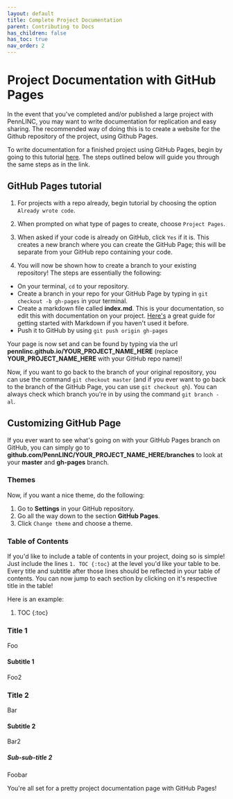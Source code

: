 ```yaml
---
layout: default
title: Complete Project Documentation
parent: Contributing to Docs
has_children: false
has_toc: true
nav_order: 2
---
```


# Project Documentation with GitHub Pages

In the event that you've completed and/or published a large project with PennLINC, you may want to write documentation for replication and easy sharing. The recommended way of doing this is to create a website for the Github repository of the project, using Github Pages.

To write documentation for a finished project using GitHub Pages, begin by going to this tutorial [here](https://www.thinkful.com/learn/a-guide-to-using-github-pages/). The steps outlined below will guide you through the same steps as in the link.

## GitHub Pages tutorial

1. For projects with a repo already, begin tutorial by choosing the option `Already wrote code`.

2. When prompted on what type of pages to create, choose `Project Pages`.

3. When asked if your code is already on GitHub, click `Yes` if it is. This creates a new branch where you can create the GitHub Page; this will be separate from your GitHub repo containing your code.

4. You will now be shown how to create a branch to your existing repository! The steps are essentially the following:
  * On your terminal, `cd` to your repository.
  * Create a branch in your repo for your GitHub Page by typing in `git checkout -b gh-pages` in your terminal.
  * Create a markdown file called **index.md**. This is your documentation, so edit this with documentation on your project. [Here's](https://www.markdownguide.org/basic-syntax/) a great guide for getting started with Markdown if you haven't used it before.
  * Push it to GitHub by using `git push origin gh-pages`

Your page is now set and can be found by typing via the url **pennlinc.github.io/YOUR_PROJECT_NAME_HERE** (replace **YOUR_PROJECT_NAME_HERE** with your GitHub repo name)!

Now, if you want to go back to the branch of your original repository, you can use the command `git checkout master` (and if you ever want to go back to the branch of the GitHub Page, you can use `git checkout gh`). You can always check which branch you're in by using the command `git branch -al`.

## Customizing GitHub Page

If you ever want to see what's going on with your GitHub Pages branch on GitHub, you can simply go to **github.com/PennLINC/YOUR_PROJECT_NAME_HERE/branches** to look at your **master** and **gh-pages** branch.

### Themes

Now, if you want a nice theme, do the following:
1. Go to **Settings** in your GitHub repository.
2. Go all the way down to the section **GitHub Pages**.
3. Click `Change theme` and choose a theme.

### Table of Contents

If you'd like to include a table of contents in your project, doing so is simple!
Just include the lines ```1. TOC
{:toc}``` at the level you'd like your table to be. Every title and subtitle after those lines should be reflected in your table of contents. You can now jump to each section by clicking on it's respective title in the table! 

Here is an example: 
1. TOC
{:toc}

### Title 1
Foo
#### Subtitle 1
Foo2
### Title 2
Bar
#### Subtitle 2
Bar2
##### Sub-sub-title 2
Foobar


You're all set for a pretty project documentation page with GitHub Pages!
